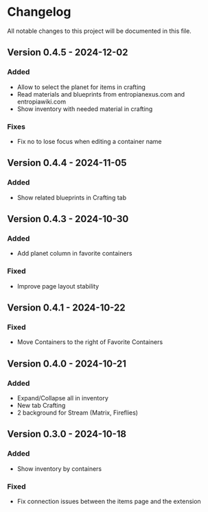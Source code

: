 # Changelog

All notable changes to this project will be documented in this file.

## Version 0.4.5 - 2024-12-02
### Added
- Allow to select the planet for items in crafting
- Read materials and blueprints from entropianexus.com and entropiawiki.com
- Show inventory with needed material in crafting

### Fixes
- Fix no to lose focus when editing a container name

## Version 0.4.4 - 2024-11-05
### Added
- Show related blueprints in Crafting tab

## Version 0.4.3 - 2024-10-30
### Added
- Add planet column in favorite containers

### Fixed
- Improve page layout stability

## Version 0.4.1 - 2024-10-22
### Fixed
- Move Containers to the right of Favorite Containers

## Version 0.4.0 - 2024-10-21
### Added
- Expand/Collapse all in inventory
- New tab Crafting
- 2 background for Stream (Matrix, Fireflies)

## Version 0.3.0 - 2024-10-18
### Added
- Show inventory by containers

### Fixed
- Fix connection issues between the items page and the extension

